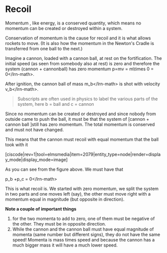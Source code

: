 # Recoil

Momentum , like energy, is a conserved quantity, which means no momentum can be created or destroyed within a system.

Conservation of momentum is the cause for recoil and it is what allows rockets to move. \(It is also how the momentum in the Newton's Cradle is transferred from one ball to the next.\)

Imagine a cannon, loaded with a cannon ball, at rest on the fortification. The initial speed \(as seen from somebody also at rest\) is zero and therefore the system \(cannon + cannonball\) has zero momentum p=mv = m\times 0 = 0&lt;/lrn-math&gt;.

After ignition, the cannon ball of mass m\_b&lt;/lrn-math&gt; is shot with velocity v\_b&lt;/lrn-math&gt;.

> Subscripts are often used in physics to label the various parts of the system, here b = ball and c = cannon

Since no momentum can be created or destroyed and since nobody from outside came to push the ball, it must be that the system of \[cannon + cannon ball \]still has zero momentum. The total momentum is conserved and must not have changed.

This means that the cannon must recoil with equal momentum that the ball took with it

\[ciscode\|rev=1\|tool=elmsmedia\|item=2079\|entity\_type=node\|render=display\_mode\|display\_mode=image\]

As you can see from the figure above. We must have that

p\_b +p\_c = 0&lt;/lrn-math&gt;

This is what recoil is. We started with zero momentum, we split the system in two parts and one moves left \(say\), the other must move right with a momentum equal in magnitude \(but opposite in direction\).

**Note a couple of important things**

1. for the two momenta to add to zero, one of them must be negative of the other. They must be in opposite direction.
2. While the cannon and the cannon ball must have equal magnitude of momenta \(same number but different signs\), they do not have the same speed! Momenta is mass times speed and because the cannon has a much bigger mass it will have a much lower speed.

